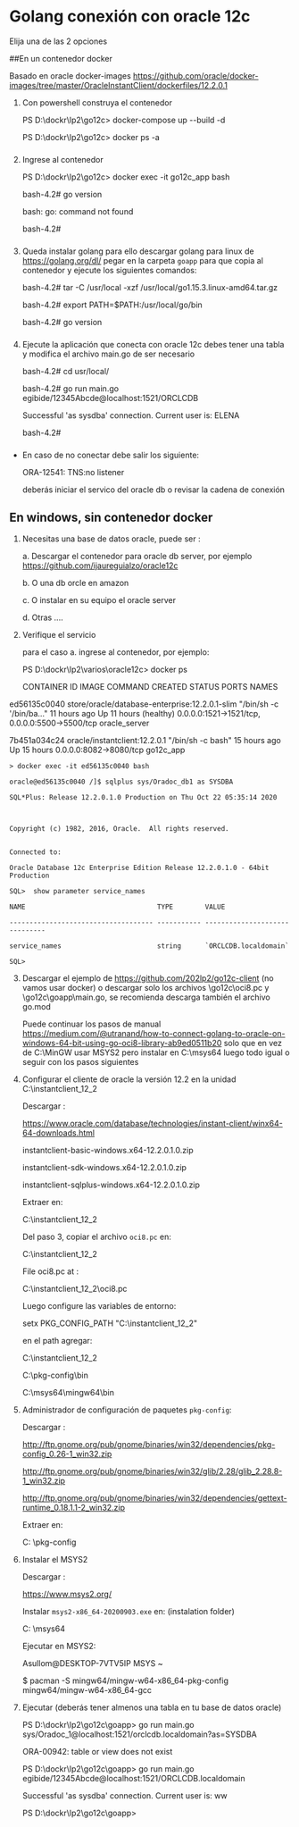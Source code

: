 # Golang conexión con oracle 12c

Elija una de las 2 opciones 

##En un contenedor docker 

Basado en oracle docker-images https://github.com/oracle/docker-images/tree/master/OracleInstantClient/dockerfiles/12.2.0.1

1. Con powershell construya el contenedor

	PS D:\dockr\lp2\go12c> docker-compose up --build -d

	PS D:\dockr\lp2\go12c> docker ps -a

### 
2. Ingrese al contenedor

	PS D:\dockr\lp2\go12c> docker exec -it go12c_app bash

	bash-4.2# go version

	bash: go: command not found

	bash-4.2# 

###
3. Queda instalar golang
para ello descargar golang para linux de https://golang.org/dl/ 
pegar en la carpeta `goapp` para que copia al contenedor
y ejecute los siguientes comandos:

	bash-4.2# tar -C /usr/local -xzf /usr/local/go1.15.3.linux-amd64.tar.gz

	bash-4.2# export PATH=$PATH:/usr/local/go/bin 

	bash-4.2# go version

###
4. Ejecute la aplicación que conecta con oracle 12c
debes tener una tabla y modifica el archivo main.go de ser necesario

	bash-4.2# cd usr/local/

	bash-4.2# go run main.go egibide/12345Abcde@localhost:1521/ORCLCDB

	Successful 'as sysdba' connection. Current user is: ELENA
	
	bash-4.2#

###
* En caso de no conectar debe salir los siguiente:

	ORA-12541: TNS:no listener
	
	deberás iniciar el servico del oracle db o revisar la cadena de conexión


## En windows, sin contenedor docker

1. Necesitas una base de datos oracle, puede ser :


	a. Descargar el contenedor para oracle db server, por ejemplo https://github.com/ijaureguialzo/oracle12c


	b. O una db orcle en amazon


	c. O instalar en su equipo el oracle server

	d. Otras ....


2. Verifique el servicio
	
	para el caso a. ingrese al contenedor, por ejemplo:

	



	PS D:\dockr\lp2\varios\oracle12c> docker ps 


	CONTAINER ID        IMAGE                                            COMMAND                  CREATED             STATUS                  PORTS                                            NAMES

ed56135c0040        store/oracle/database-enterprise:12.2.0.1-slim   "/bin/sh -c '/bin/ba…"   11 hours ago        Up 11 hours (healthy)   0.0.0.0:1521->1521/tcp, 0.0.0.0:5500->5500/tcp   oracle_server

7b451a034c24        oracle/instantclient:12.2.0.1                    "/bin/sh -c bash"        15 hours ago        Up 15 hours             0.0.0.0:8082->8080/tcp                           go12c_app


	> docker exec -it ed56135c0040 bash

	oracle@ed56135c0040 /]$ sqlplus sys/Oradoc_db1 as SYSDBA

	SQL*Plus: Release 12.2.0.1.0 Production on Thu Oct 22 05:35:14 2020



	Copyright (c) 1982, 2016, Oracle.  All rights reserved.


	Connected to:

	Oracle Database 12c Enterprise Edition Release 12.2.0.1.0 - 64bit Production

	SQL>  show parameter service_names

	NAME                                 TYPE        VALUE

	------------------------------------ ----------- ------------------------------

	service_names                        string      `ORCLCDB.localdomain`

	SQL>                                                                    


3. Descargar el ejemplo de https://github.com/202lp2/go12c-client (no vamos usar docker)
	o descargar solo los archivos \go12c\oci8.pc y \go12c\goapp\main.go, se recomienda descarga también el archivo go.mod 

	Puede continuar los pasos de manual https://medium.com/@utranand/how-to-connect-golang-to-oracle-on-windows-64-bit-using-go-oci8-library-ab9ed0511b20
	solo que en vez de C:\MinGW usar MSYS2 pero instalar en C:\msys64 luego todo igual
	o seguir con los pasos siguientes



4. Configurar el cliente de oracle la versión 12.2 en la unidad C:\instantclient_12_2

	Descargar : 

	https://www.oracle.com/database/technologies/instant-client/winx64-64-downloads.html 
	

	instantclient-basic-windows.x64-12.2.0.1.0.zip

	instantclient-sdk-windows.x64-12.2.0.1.0.zip

	instantclient-sqlplus-windows.x64-12.2.0.1.0.zip


	Extraer en:

	C:\instantclient_12_2



	Del paso 3, copiar el archivo `oci8.pc` en:


	C:\instantclient_12_2

	
	File oci8.pc at :

	C:\instantclient_12_2\oci8.pc



	Luego configure las variables de entorno:


	setx PKG_CONFIG_PATH "C:\instantclient_12_2"


	en el path agregar:

	C:\instantclient_12_2	
	
	C:\pkg-config\bin

	C:\msys64\mingw64\bin


5. Administrador de configuración de paquetes `pkg-config`:

	Descargar : 

	http://ftp.gnome.org/pub/gnome/binaries/win32/dependencies/pkg-config_0.26-1_win32.zip

	http://ftp.gnome.org/pub/gnome/binaries/win32/glib/2.28/glib_2.28.8-1_win32.zip

	http://ftp.gnome.org/pub/gnome/binaries/win32/dependencies/gettext-runtime_0.18.1.1-2_win32.zip

	
	Extraer en:

	 C: \pkg-config


6. Instalar el MSYS2
	
	Descargar : 
 	
 	https://www.msys2.org/

 	Instalar `msys2-x86_64-20200903.exe` en: (instalation folder)

	C: \msys64


	Ejecutar en MSYS2: 

	Asullom@DESKTOP-7VTV5IP MSYS ~

	$ pacman -S mingw64/mingw-w64-x86_64-pkg-config mingw64/mingw-w64-x86_64-gcc


7. Ejecutar (deberás tener almenos una tabla en tu base de datos oracle)

	PS D:\dockr\lp2\go12c\goapp> go run main.go sys/Oradoc_1@localhost:1521/orclcdb.localdomain?as=SYSDBA

	ORA-00942: table or view does not exist

	PS D:\dockr\lp2\go12c\goapp> go run main.go egibide/12345Abcde@localhost:1521/ORCLCDB.localdomain

	Successful 'as sysdba' connection. Current user is: ww

	PS D:\dockr\lp2\go12c\goapp>





